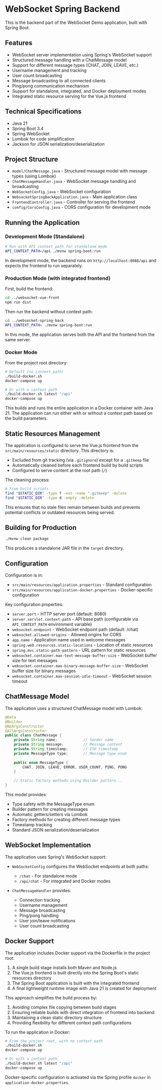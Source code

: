 # WebSocket Spring Backend

This is the backend part of the WebSocket Demo application, built with Spring Boot.

## Features

- WebSocket server implementation using Spring's WebSocket support
- Structured message handling with a ChatMessage model
- Support for different message types (CHAT, JOIN, LEAVE, etc.)
- Username management and tracking
- User count broadcasting
- Message broadcasting to all connected clients
- Ping/pong communication mechanism
- Support for standalone, integrated, and Docker deployment modes
- Integrated static resource serving for the Vue.js frontend

## Technical Specifications

- Java 21
- Spring Boot 3.4
- Spring WebSocket
- Lombok for code simplification
- Jackson for JSON serialization/deserialization

## Project Structure

- `model/ChatMessage.java` - Structured message model with message types (using Lombok)
- `ChatMessageHandler.java` - WebSocket message handling and broadcasting
- `WebSocketConfig.java` - WebSocket configuration
- `WebsocketSpringBackApplication.java` - Main application class
- `FrontendController.java` - Controller for serving the frontend
- `config/CorsConfig.java` - CORS configuration for development mode

## Running the Application

### Development Mode (Standalone)

```sh
# Run with API context path for standalone mode
API_CONTEXT_PATH=/api ./mvnw spring-boot:run
```

In development mode, the backend runs on `http://localhost:8080/api` and expects the frontend to run separately.

### Production Mode (with integrated frontend)

First, build the frontend:

```sh
cd ../websocket-vue-front
npm run dist
```

Then run the backend without context path:

```sh
cd ../websocket-spring-back
API_CONTEXT_PATH= ./mvnw spring-boot:run
```

In this mode, the application serves both the API and the frontend from the same server.

### Docker Mode

From the project root directory:

```sh
# Default (no context path)
./build-docker.sh
docker-compose up

# Or with a context path
./build-docker.sh latest "/api"
docker-compose up
```

This builds and runs the entire application in a Docker container with Java 21. The application can run either with or without a context path based on the build parameters.

## Static Resources Management

The application is configured to serve the Vue.js frontend from the `src/main/resources/static` directory. This directory is:

- Excluded from git tracking (via `.gitignore`) except for a `.gitkeep` file
- Automatically cleaned before each frontend build by build scripts
- Configured to serve content at the root path (`/`)

The cleaning process:
```bash
# From build scripts
find "$STATIC_DIR" -type f -not -name ".gitkeep" -delete
find "$STATIC_DIR" -type d -empty -delete
```

This ensures that no stale files remain between builds and prevents potential conflicts or outdated resources being served.

## Building for Production

```sh
./mvnw clean package
```

This produces a standalone JAR file in the `target` directory.

## Configuration

Configuration is in:

- `src/main/resources/application.properties` - Standard configuration
- `src/main/resources/application-docker.properties` - Docker-specific configuration

Key configuration properties:

- `server.port` - HTTP server port (default: 8080)
- `server.servlet.context-path` - API base path (configurable via `API_CONTEXT_PATH` environment variable)
- `websocket.endpoint` - WebSocket endpoint path (default: /chat)
- `websocket.allowed-origins` - Allowed origins for CORS
- `app.name` - Application name used in welcome messages
- `spring.web.resources.static-locations` - Location of static resources
- `spring.mvc.static-path-pattern` - URL pattern for static resources
- `websocket.container.max-text-message-buffer-size` - WebSocket buffer size for text messages
- `websocket.container.max-binary-message-buffer-size` - WebSocket buffer size for binary messages
- `websocket.container.max-session-idle-timeout` - WebSocket session timeout

## ChatMessage Model

The application uses a structured ChatMessage model with Lombok:

```java
@Data
@Builder
@NoArgsConstructor
@AllArgsConstructor
public class ChatMessage {
    private String name;            // Sender name
    private String message;         // Message content
    private String timestamp;       // ISO timestamp
    private MessageType type;       // Message type enum
    
    public enum MessageType {
        CHAT, JOIN, LEAVE, ERROR, USER_COUNT, PING, PONG
    }
    
    // Static factory methods using Builder pattern...
}
```

This model provides:
- Type safety with the MessageType enum
- Builder pattern for creating messages
- Automatic getters/setters via Lombok
- Factory methods for creating different message types
- Timestamp tracking
- Standard JSON serialization/deserialization

## WebSocket Implementation

The application uses Spring's WebSocket support:

- `WebSocketConfig` configures the WebSocket endpoints at both paths:
  - `/chat` - For standalone mode
  - `/api/chat` - For integrated and Docker modes

- `ChatMessageHandler` provides:
  - Connection tracking
  - Username management
  - Message broadcasting
  - Ping/pong handling
  - User join/leave notifications
  - User count broadcasting

## Docker Support

The application includes Docker support via the Dockerfile in the project root:

1. A single build stage installs both Maven and Node.js
2. The Vue.js frontend is built directly into the Spring Boot's static resources directory
3. The Spring Boot application is built with the integrated frontend
4. A final lightweight runtime image with Java 21 is created for deployment

This approach simplifies the build process by:
1. Avoiding complex file copying between build stages
2. Ensuring reliable builds with direct integration of frontend into backend
3. Maintaining a clean static directory structure
4. Providing flexibility for different context path configurations

To run the application in Docker:

```bash
# From the project root, with no context path
./build-docker.sh
docker-compose up

# Or with a context path
./build-docker.sh latest "/api"
docker-compose up
```

Docker-specific configuration is activated via the Spring profile `docker` in `application-docker.properties`.
